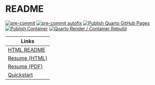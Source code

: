 # README

[![pre-commit](https://img.shields.io/badge/pre--commit-enabled-brightgreen?logo=pre-commit.png)](https://github.com/pre-commit/pre-commit)
[![pre-commit
autofix](https://github.com/cameronrutherford/cameronrutherford/actions/workflows/pre-commit.yml/badge.svg?event=pull_request)](https://github.com/cameronrutherford/cameronrutherford/actions/workflows/pre-commit.yml)
[![Publish Quarto GitHub
Pages](https://github.com/cameronrutherford/cameronrutherford/actions/workflows/publish.yml/badge.svg)](https://github.com/cameronrutherford/cameronrutherford/actions/workflows/publish.yml)
[![Publish
Container](https://github.com/cameronrutherford/cameronrutherford/actions/workflows/dev-container-publish.yml/badge.svg)](https://github.com/cameronrutherford/cameronrutherford/actions/workflows/dev-container-publish.yml)
[![Quarto Render / Container
Rebuild](https://github.com/cameronrutherford/cameronrutherford/actions/workflows/quarto-render-build.yml/badge.svg?event=pull_request)](https://github.com/cameronrutherford/cameronrutherford/actions/workflows/quarto-render-build.yml)

| Links                                                                                      |
|--------------------------------------------------------------------------------------------|
| [HTML README](https://cameronrutherford.github.io/cameronrutherford/index.html)            |
| [Resume (HTML)](https://cameronrutherford.github.io/cameronrutherford/resume/resume.html)  |
| [Resume (PDF)](https://cameronrutherford.github.io/cameronrutherford/resume/resume.pdf)    |
| [Quickstart](https://cameronrutherford.github.io/cameronrutherford/config/quickstart.html) |
